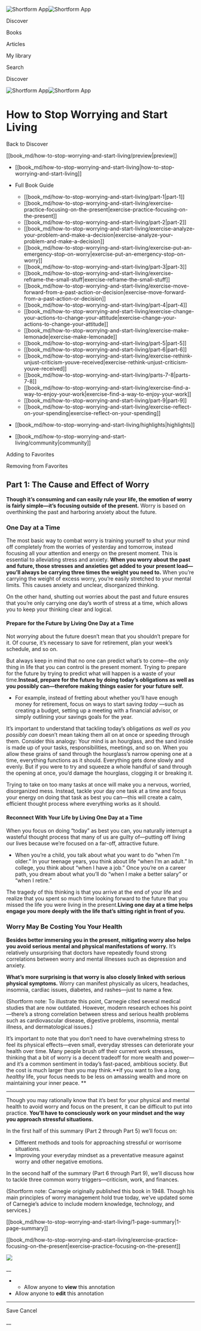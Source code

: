 ![Shortform App](/img/logo.36a2399e.svg)![Shortform App](/img/logo-dark.70c1b072.svg)

Discover

Books

Articles

My library

Search

Discover

![Shortform App](/img/logo.36a2399e.svg)![Shortform App](/img/logo-dark.70c1b072.svg)

# How to Stop Worrying and Start Living

Back to Discover

[[book_md/how-to-stop-worrying-and-start-living/preview|preview]]

  * [[book_md/how-to-stop-worrying-and-start-living|how-to-stop-worrying-and-start-living]]
  * Full Book Guide

    * [[book_md/how-to-stop-worrying-and-start-living/part-1|part-1]]
    * [[book_md/how-to-stop-worrying-and-start-living/exercise-practice-focusing-on-the-present|exercise-practice-focusing-on-the-present]]
    * [[book_md/how-to-stop-worrying-and-start-living/part-2|part-2]]
    * [[book_md/how-to-stop-worrying-and-start-living/exercise-analyze-your-problem-and-make-a-decision|exercise-analyze-your-problem-and-make-a-decision]]
    * [[book_md/how-to-stop-worrying-and-start-living/exercise-put-an-emergency-stop-on-worry|exercise-put-an-emergency-stop-on-worry]]
    * [[book_md/how-to-stop-worrying-and-start-living/part-3|part-3]]
    * [[book_md/how-to-stop-worrying-and-start-living/exercise-reframe-the-small-stuff|exercise-reframe-the-small-stuff]]
    * [[book_md/how-to-stop-worrying-and-start-living/exercise-move-forward-from-a-past-action-or-decision|exercise-move-forward-from-a-past-action-or-decision]]
    * [[book_md/how-to-stop-worrying-and-start-living/part-4|part-4]]
    * [[book_md/how-to-stop-worrying-and-start-living/exercise-change-your-actions-to-change-your-attitude|exercise-change-your-actions-to-change-your-attitude]]
    * [[book_md/how-to-stop-worrying-and-start-living/exercise-make-lemonade|exercise-make-lemonade]]
    * [[book_md/how-to-stop-worrying-and-start-living/part-5|part-5]]
    * [[book_md/how-to-stop-worrying-and-start-living/part-6|part-6]]
    * [[book_md/how-to-stop-worrying-and-start-living/exercise-rethink-unjust-criticism-youve-received|exercise-rethink-unjust-criticism-youve-received]]
    * [[book_md/how-to-stop-worrying-and-start-living/parts-7-8|parts-7-8]]
    * [[book_md/how-to-stop-worrying-and-start-living/exercise-find-a-way-to-enjoy-your-work|exercise-find-a-way-to-enjoy-your-work]]
    * [[book_md/how-to-stop-worrying-and-start-living/part-9|part-9]]
    * [[book_md/how-to-stop-worrying-and-start-living/exercise-reflect-on-your-spending|exercise-reflect-on-your-spending]]
  * [[book_md/how-to-stop-worrying-and-start-living/highlights|highlights]]
  * [[book_md/how-to-stop-worrying-and-start-living/community|community]]



Adding to Favorites 

Removing from Favorites 

## Part 1: The Cause and Effect of Worry

**Though it’s consuming and can easily rule your life, the emotion of worry is fairly simple—it’s focusing outside of the present.** Worry is based on overthinking the past and harboring anxiety about the future.

### One Day at a Time

The most basic way to combat worry is training yourself to shut your mind off completely from the worries of yesterday and tomorrow, instead focusing all your attention and energy on the present moment. This is essential to alleviating stress and anxiety. **When you worry about the past and future, those stresses and anxieties get added to your present load—you’ll always be carrying three times the weight you need to.** When you’re carrying the weight of excess worry, you’re easily stretched to your mental limits. This causes anxiety and unclear, disorganized thinking.

On the other hand, shutting out worries about the past and future ensures that you’re only carrying one day’s worth of stress at a time, which allows you to keep your thinking clear and logical.

#### Prepare for the Future by Living One Day at a Time

Not _worrying_ about the future doesn’t mean that you shouldn’t prepare for it. Of course, it’s necessary to save for retirement, plan your week’s schedule, and so on.

But always keep in mind that no one can predict what’s to come—the _only_ thing in life that you can control is the present moment. Trying to prepare for the future by trying to predict what will happen is a waste of your time.**Instead, prepare for the future by doing today’s obligations as well as you possibly can—therefore making things easier for your future self.**

  * For example, instead of fretting about whether you’ll have enough money for retirement, focus on ways to start saving _today_ —such as creating a budget, setting up a meeting with a financial advisor, or simply outlining your savings goals for the year. 



It’s important to understand that tackling today’s obligations _as well as you possibly can_ doesn’t mean taking them all on at once or speeding through them. Consider this analogy: Your mind is an hourglass, and the sand inside is made up of your tasks, responsibilities, meetings, and so on. When you allow these grains of sand through the hourglass’s narrow opening one at a time, everything functions as it should. Everything gets done slowly and evenly. But if you were to try and squeeze a whole handful of sand through the opening at once, you’d damage the hourglass, clogging it or breaking it.

Trying to take on too many tasks at once will make you a nervous, worried, disorganized mess. Instead, tackle your day one task at a time and focus your energy on doing that task as best you can—this will create a calm, efficient thought process where everything works as it should.

#### Reconnect With Your Life by Living One Day at a Time

When you focus on doing “today” as best you can, you naturally interrupt a wasteful thought process that many of us are guilty of—putting off living our lives because we’re focused on a far-off, attractive future.

  * When you’re a child, you talk about what you want to do “when I’m older.” In your teenage years, you think about life “when I’m an adult.” In college, you think about “when I have a job.” Once you’re on a career path, you dream about what you’ll do “when I make a better salary” or “when I retire.” 



The tragedy of this thinking is that you arrive at the end of your life and realize that you spent so much time looking forward to the future that you missed the life you were living in the present.**Living one day at a time helps engage you more deeply with the life that’s sitting right in front of you.**

### Worry May Be Costing You Your Health

**Besides better immersing you in the present, mitigating worry also helps you avoid serious mental and physical manifestations of worry.** It’s relatively unsurprising that doctors have repeatedly found strong correlations between worry and mental illnesses such as depression and anxiety.

**What’s more surprising is that worry is also closely linked with serious physical symptoms.** Worry can manifest physically as ulcers, headaches, insomnia, cardiac issues, diabetes, and rashes—just to name a few.

(Shortform note: To illustrate this point, Carnegie cited several medical studies that are now outdated. However, modern research echoes his point—there’s a strong correlation between stress and serious health problems such as cardiovascular disease, digestive problems, insomnia, mental illness, and dermatological issues.)

It’s important to note that you don’t need to have overwhelming stress to feel its physical effects—even small, everyday stresses can deteriorate your health over time. Many people brush off their current work stresses, thinking that a bit of worry is a decent tradeoff for more wealth and power—and it’s a common sentiment in today’s fast-paced, ambitious society. But the cost is much larger than you may think.**If you want to live a _long, healthy_ life, your focus needs to be less on amassing wealth and more on maintaining your inner peace. **

* * *

Though you may rationally know that it’s best for your physical and mental health to avoid worry and focus on the present, it can be difficult to put into practice. **You’ll have to consciously work on your mindset and the way you approach stressful situations.**

In the first half of this summary (Part 2 through Part 5) we’ll focus on:

  * Different methods and tools for approaching stressful or worrisome situations. 
  * Improving your everyday mindset as a preventative measure against worry and other negative emotions.



In the second half of the summary (Part 6 through Part 9), we’ll discuss how to tackle three common worry triggers—criticism, work, and finances.

(Shortform note: Carnegie originally published this book in 1948. Though his main principles of worry management hold true today, we’ve updated some of Carnegie’s advice to include modern knowledge, technology, and services.)

[[book_md/how-to-stop-worrying-and-start-living/1-page-summary|1-page-summary]]

[[book_md/how-to-stop-worrying-and-start-living/exercise-practice-focusing-on-the-present|exercise-practice-focusing-on-the-present]]

![](https://bat.bing.com/action/0?ti=56018282&Ver=2&mid=81d556ae-afb4-4ec2-8500-3f78268efe5b&sid=49fff5b0636c11eeb9c611038afc8668&vid=4a005010636c11ee80c703d4c4a7acd5&vids=0&msclkid=N&pi=0&lg=en-US&sw=800&sh=600&sc=24&nwd=1&tl=Shortform%20%7C%20Book&p=https%3A%2F%2Fwww.shortform.com%2Fapp%2Fbook%2Fhow-to-stop-worrying-and-start-living%2Fpart-1&r=&lt=433&evt=pageLoad&sv=1&rn=153628)

__

  *   * Allow anyone to **view** this annotation
  * Allow anyone to **edit** this annotation



* * *

Save Cancel

__



